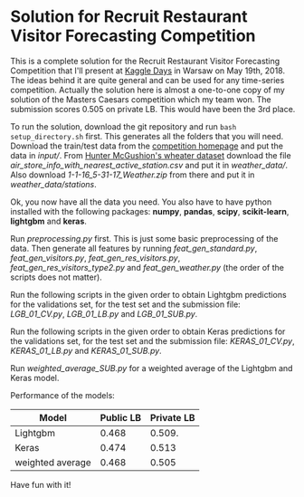 # Solution for Recruit Restaurant Visitor Forecasting Competition

This is a complete solution for the Recruit Restaurant Visitor Forecasting Competition that I'll present at [Kaggle Days](https://www.kaggledays.com/) in Warsaw on May 19th, 2018. The ideas behind it are quite general and can be used for any time-series competition. Actually the solution here is almost a one-to-one copy of my solution of the Masters Caesars competition which my team won. The submission scores 0.505 on private LB. This would have been the 3rd place.

To run the solution, download the git repository and run `bash setup_directory.sh` first. This generates all the folders that you will need. Download the train/test data from the [competition homepage](https://www.kaggle.com/c/recruit-restaurant-visitor-forecasting) and put the data in *input/*. From [Hunter McGushion's wheater dataset](https://www.kaggle.com/huntermcgushion/rrv-weather-data) download the file *air_store_info_with_nearest_active_station.csv* and put it in *weather_data/*. Also download *1-1-16_5-31-17_Weather.zip* from there and put it in *weather_data/stations*.

Ok, you now have all the data you need. You also have to have python installed with the following packages: **numpy**, **pandas**, **scipy**, **scikit-learn**, **lightgbm** and **keras**. 

Run *preprocessing.py* first. This is just some basic preprocessing of the data. Then generate all features by running *feat_gen_standard.py*, *feat_gen_visitors.py*, *feat_gen_res_visitors.py*, *feat_gen_res_visitors_type2.py* and *feat_gen_weather.py* (the order of the scripts does not matter).

Run the following scripts in the given order to obtain Lightgbm predictions for the validations set, for the test set and the submission file: *LGB_01_CV.py*, *LGB_01_LB.py* and *LGB_01_SUB.py*.

Run the following scripts in the given order to obtain Keras predictions for the validations set, for the test set and the submission file: *KERAS_01_CV.py*, *KERAS_01_LB.py* and *KERAS_01_SUB.py*.

Run *weighted_average_SUB.py* for a weighted average of the Lightgbm and Keras model.

Performance of the models:

| Model            | Public LB | Private LB |
| ---------------- |-----------| ---------- |
| Lightgbm         | 0.468     | 0.509.     |
| Keras            | 0.474     | 0.513      |
| weighted average | 0.468     | 0.505      |

Have fun with it!
